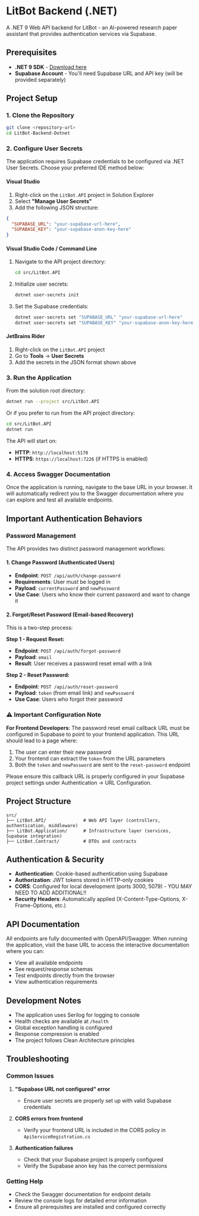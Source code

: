 # LitBot Backend (.NET)

A .NET 9 Web API backend for LitBot - an AI-powered research paper assistant that provides authentication services via Supabase.

## Prerequisites

- **.NET 9 SDK** - [Download here](https://dotnet.microsoft.com/download/dotnet/9.0)
- **Supabase Account** - You'll need Supabase URL and API key (will be provided separately)

## Project Setup

### 1. Clone the Repository

```bash
git clone <repository-url>
cd LitBot-Backend-Dotnet
```

### 2. Configure User Secrets

The application requires Supabase credentials to be configured via .NET User Secrets. Choose your preferred IDE method below:

#### Visual Studio

1. Right-click on the `LitBot.API` project in Solution Explorer
2. Select **"Manage User Secrets"**
3. Add the following JSON structure:

```json
{
  "SUPABASE_URL": "your-supabase-url-here",
  "SUPABASE_KEY": "your-supabase-anon-key-here"
}
```

#### Visual Studio Code / Command Line

1. Navigate to the API project directory:
   ```bash
   cd src/LitBot.API
   ```

2. Initialize user secrets:
   ```bash
   dotnet user-secrets init
   ```

3. Set the Supabase credentials:
   ```bash
   dotnet user-secrets set "SUPABASE_URL" "your-supabase-url-here"
   dotnet user-secrets set "SUPABASE_KEY" "your-supabase-anon-key-here"
   ```

#### JetBrains Rider

1. Right-click on the `LitBot.API` project
2. Go to **Tools** → **User Secrets**
3. Add the secrets in the JSON format shown above

### 3. Run the Application

From the solution root directory:

```bash
dotnet run --project src/LitBot.API
```

Or if you prefer to run from the API project directory:

```bash
cd src/LitBot.API
dotnet run
```

The API will start on:
- **HTTP**: `http://localhost:5170`
- **HTTPS**: `https://localhost:7226` (if HTTPS is enabled)

### 4. Access Swagger Documentation

Once the application is running, navigate to the base URL in your browser. It will automatically redirect you to the Swagger documentation where you can explore and test all available endpoints.

## Important Authentication Behaviors

### Password Management

The API provides two distinct password management workflows:

#### 1. Change Password (Authenticated Users)
- **Endpoint**: `POST /api/auth/change-password`
- **Requirements**: User must be logged in
- **Payload**: `currentPassword` and `newPassword`
- **Use Case**: Users who know their current password and want to change it

#### 2. Forgot/Reset Password (Email-based Recovery)
This is a two-step process:

**Step 1 - Request Reset:**
- **Endpoint**: `POST /api/auth/forgot-password`
- **Payload**: `email`
- **Result**: User receives a password reset email with a link

**Step 2 - Reset Password:**
- **Endpoint**: `POST /api/auth/reset-password`
- **Payload**: `token` (from email link) and `newPassword`
- **Use Case**: Users who forgot their password

### ⚠️ Important Configuration Note

**For Frontend Developers**: The password reset email callback URL must be configured in Supabase to point to your frontend application. This URL should lead to a page where:

1. The user can enter their new password
2. Your frontend can extract the `token` from the URL parameters
3. Both the `token` and `newPassword` are sent to the `reset-password` endpoint

Please ensure this callback URL is properly configured in your Supabase project settings under Authentication → URL Configuration.

## Project Structure

```
src/
├── LitBot.API/              # Web API layer (controllers, authentication, middleware)
├── LitBot.Application/      # Infrastructure layer (services, Supabase integration)
├── LitBot.Contract/         # DTOs and contracts
```

## Authentication & Security

- **Authentication**: Cookie-based authentication using Supabase
- **Authorization**: JWT tokens stored in HTTP-only cookies
- **CORS**: Configured for local development (ports 3000, 5079) - YOU MAY NEED TO ADD ADDITIONAL!!
- **Security Headers**: Automatically applied (X-Content-Type-Options, X-Frame-Options, etc.)

## API Documentation

All endpoints are fully documented with OpenAPI/Swagger. When running the application, visit the base URL to access the interactive documentation where you can:

- View all available endpoints
- See request/response schemas
- Test endpoints directly from the browser
- View authentication requirements

## Development Notes

- The application uses Serilog for logging to console
- Health checks are available at `/health`
- Global exception handling is configured
- Response compression is enabled
- The project follows Clean Architecture principles

## Troubleshooting

### Common Issues

1. **"Supabase URL not configured" error**
    - Ensure user secrets are properly set up with valid Supabase credentials

2. **CORS errors from frontend**
    - Verify your frontend URL is included in the CORS policy in `ApiServiceRegistration.cs`

3. **Authentication failures**
    - Check that your Supabase project is properly configured
    - Verify the Supabase anon key has the correct permissions

### Getting Help

- Check the Swagger documentation for endpoint details
- Review the console logs for detailed error information
- Ensure all prerequisites are installed and configured correctly